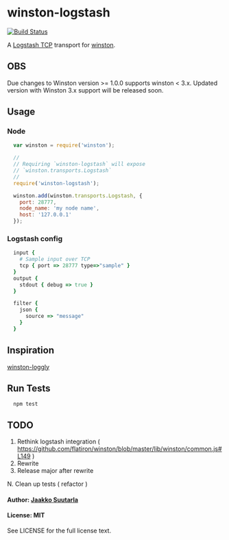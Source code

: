 # winston-logstash

[![Build Status](https://github.com/jaakkos/winston-logstash/actions/workflows/build-test.yaml/badge.svg)](https://github.com/jaakkos/winston-logstash/actions/workflows/build-test.yaml)

A [Logstash TCP][0] transport for [winston][1].

## OBS

Due changes to Winston version >= 1.0.0 supports winston < 3.x. Updated version with Winston 3.x support will be released soon.

## Usage

### Node

``` js
  var winston = require('winston');

  //
  // Requiring `winston-logstash` will expose
  // `winston.transports.Logstash`
  //
  require('winston-logstash');

  winston.add(winston.transports.Logstash, {
    port: 28777,
    node_name: 'my node name',
    host: '127.0.0.1'
  });
```

### Logstash config

``` ruby
  input {
    # Sample input over TCP
    tcp { port => 28777 type=>"sample" }
  }
  output {
    stdout { debug => true }
  }

  filter {
    json {
      source => "message"
    }
  }

```

## Inspiration
[winston-loggly][2]

## Run Tests

```
  npm test
```

## TODO

1. Rethink logstash integration ( https://github.com/flatiron/winston/blob/master/lib/winston/common.js#L149 )
2. Rewrite
3. Release major after rewrite

N. Clean up tests ( refactor )

#### Author: [Jaakko Suutarla](https://github.com/jaakkos)

#### License: MIT

See LICENSE for the full license text.

[0]: http://logstash.net/
[1]: https://github.com/flatiron/winston
[2]: https://github.com/indexzero/winston-loggly
